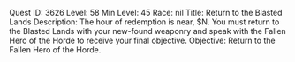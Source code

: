 Quest ID: 3626
Level: 58
Min Level: 45
Race: nil
Title: Return to the Blasted Lands
Description: The hour of redemption is near, $N. You must return to the Blasted Lands with your new-found weaponry and speak with the Fallen Hero of the Horde to receive your final objective.
Objective: Return to the Fallen Hero of the Horde.
